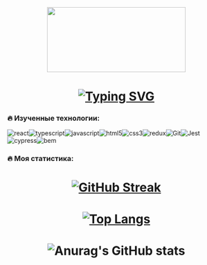 
<div id="header" align="center" background="#FF00C0">

<img src="https://media.giphy.com/media/Q8xuJjjxQHHJdHn7gJ/giphy.gif" width="320" height="150">

<h1>
<a href="https://git.io/typing-svg"><img src="https://readme-typing-svg.herokuapp.com?font=Rubik+&weight=600&size=25&duration=1000&pause=1000&color=7900F7&background=00A4FF00&center=true&vCenter=true&repeat=true&width=500&lines=%D0%9F%D1%80%D0%B8%D0%B2%D0%B5%D1%82%2C+%D0%BC%D0%B5%D0%BD%D1%8F+%D0%B7%D0%BE%D0%B2%D1%83%D1%82+%D0%92%D0%BB%D0%B0%D0%B4%D0%B8%D1%81%D0%BB%D0%B0%D0%B2);%D0%AF+%D1%80%D0%B0%D0%B7%D1%80%D0%B0%D0%B1%D0%BE%D1%82%D1%87%D0%B8%D0%BA.+%D0%94%D0%BE%D0%B1%D1%80%D0%BE+%D0%BF%D0%BE%D0%B6%D0%B0%D0%BB%D0%BE%D0%B2%D0%B0%D1%82%D1%8C!" alt="Typing SVG" /></a>
</h1>
</div>

### :fire: Изученные технологии:

![react](https://img.shields.io/badge/react-%2320232a.svg?style=for-the-badge&logo=react&logoColor=%2361DAFB)![typescript](https://img.shields.io/badge/typescript-%23007ACC.svg?style=for-the-badge&logo=typescript&logoColor=white)![javascript](https://img.shields.io/badge/javascript-%23323330.svg?style=for-the-badge&logo=javascript&logoColor=%23F7DF1E)![html5](https://img.shields.io/badge/html5-%23E34F26.svg?style=for-the-badge&logo=html5&logoColor=white)![css3](https://img.shields.io/badge/css3-%231572B6.svg?style=for-the-badge&logo=css3&logoColor=white)![redux](https://img.shields.io/badge/redux-%23593d88.svg?style=for-the-badge&logo=redux&logoColor=white)![Git](https://img.shields.io/badge/git-F05032.svg?style=for-the-badge&logo=git&logoColor=white)![Jest](https://img.shields.io/badge/jest-C21325.svg?style=for-the-badge&logo=jest&logoColor=white)![cypress](https://img.shields.io/badge/cypress-17202C.svg?style=for-the-badge&logo=cypress&logoColor=white)![bem](https://img.shields.io/badge/bem-000000.svg?style=for-the-badge&logo=bem&logoColor=white) 

### :fire: Моя статистика:

<dl align='center'>

# [![GitHub Streak](https://streak-stats.demolab.com?user=CHaPiOn777&theme=react&hide_border=false&locale=ru&mode=weekly&background=20%2C008990%2C38017E)](https://git.io/streak-stats)
# [![Top Langs](https://github-readme-stats.vercel.app/api/top-langs/?username=CHaPiOn777&layout=compact&theme=cobalt&bg_color=20%2C008990%2C38017E)](https://github.com/anuraghazra/github-readme-stats)

# ![Anurag's GitHub stats](https://github-readme-stats.vercel.app/api?username=CHaPiOn777&center=true&show_icons=true&icon_color=40e0d0&theme=cobalt&bg_color=20%2C008990%2C38017E)

</dl>